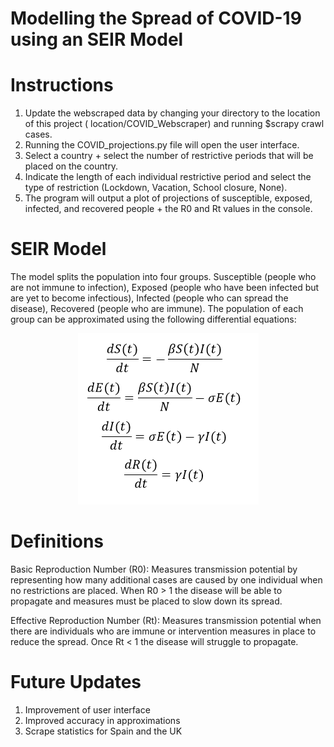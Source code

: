 # Modelling the Spread of COVID-19 using an SEIR Model
# Instructions
1. Update the webscraped data by changing your directory to the location of this project (
location/COVID_Webscraper) and running $scrapy crawl cases.
2. Running the COVID_projections.py file will open the user interface.
3. Select a country + select the number of restrictive periods that will be placed on the
country.
4. Indicate the length of each individual restrictive period and select the type of 
restriction (Lockdown, Vacation, School closure, None).
5. The program will output a plot of projections of susceptible, exposed, infected, and 
recovered people + the R0 and Rt values in the console.

# SEIR Model
The model splits the population into four groups. Susceptible (people who are not immune 
to infection), Exposed (people who have been infected but are yet to become infectious), 
Infected (people who can spread the disease), Recovered (people who are immune).
The population of each group can be approximated using the following differential 
equations:

<p align="center">
  <img src="images/SEIR_differential_equations.png">
</p>

# Definitions
Basic Reproduction Number (R0): Measures transmission potential by representing how many 
additional cases are caused by one individual when no restrictions are placed. When R0 > 
1 the disease will be able to propagate and measures must be placed to slow down its 
spread.

Effective Reproduction Number (Rt): Measures transmission potential when there are 
individuals who are immune or intervention measures in place to reduce the spread. Once 
  Rt < 1 the disease will struggle to propagate.

# Future Updates
1. Improvement of user interface
2. Improved accuracy in approximations
3. Scrape statistics for Spain and the UK
